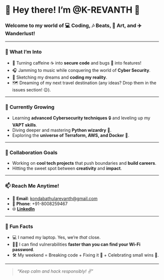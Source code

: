 # 👋 Hey there! I’m @K-REVANTH 🎉

### Welcome to my world of 💻 **Coding**, 🎶 **Beats**, 🎨 **Art**, and ✈️ **Wanderlust**!  

---

### 👀 **What I’m Into**  
- 🌟 Turning caffeine ☕ into **secure code** and bugs 🐛 into features!  
- 🎧 Jamming to music while conquering the world of **Cyber Security**.  
- 🎨 Sketching my dreams and **coding my reality**.  
- 🗺️ Dreaming of my next travel destination (any ideas? Drop them in the issues section! 😉).

---

### 🌱 **Currently Growing**  
- Learning **advanced Cybersecurity techniques** 🔒 and leveling up my **VAPT skills**.  
- Diving deeper and mastering **Python wizardry** 🐍.  
- Exploring the **universe of Terraform, AWS, and Docker** 🚀.

---

### 💞️ **Collaboration Goals**  
- Working on **cool tech projects** that push boundaries and **build careers**.  
- Hitting the sweet spot between **creativity** and **impact**.  

---

### 📫 **Reach Me Anytime!**  
- 📧 **Email**: kondabathularevanth@gmail.com  
- 📱 **Phone**: +91-8008259467  
- 🌐 [**LinkedIn**](https://www.linkedin.com/in/revanth-kondabathula/)  

---

### 🤘 **Fun Facts**  
- 💻 I named my laptop. Yes, we’re *that* close.  
- 🕵️‍♂️ I can find vulnerabilities **faster than you can find your Wi-Fi password**.  
- 🛠️ My weekend = Breaking code + Fixing it 🔧 + Celebrating small wins 🎉.  

---

> _“Keep calm and hack responsibly! ✌️”_  
